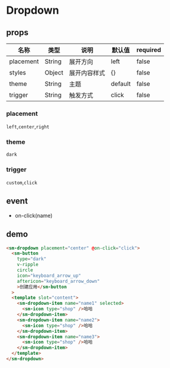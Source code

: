 # Dropdown

## props

| 名称      | 类型   | 说明         | 默认值  | required |
| --------- | ------ | ------------ | ------- | -------- |
| placement | String | 展开方向     | left    | false    |
| styles    | Object | 展开内容样式 | {}      | false    |
| theme     | String | 主题         | default | false    |
| trigger   | String | 触发方式     | click   | false    |

### placement

`left`,`center`,`right`

### theme

`dark`

### trigger

`custom`,`click`

## event

- on-click(name)

## demo

```html
<sm-dropdown placement="center" @on-click="click">
  <sm-button
    type="dark"
    v-ripple
    circle
    icon="keyboard_arrow_up"
    aftericon="keyboard_arrow_down"
    >创建应用</sm-button
  >
  <template slot="content">
    <sm-dropdown-item name="name1" selected>
      <sm-icon type="shop" />哈哈
    </sm-dropdown-item>
    <sm-dropdown-item name="name2">
      <sm-icon type="shop" />哈哈
    </sm-dropdown-item>
    <sm-dropdown-item name="name3">
      <sm-icon type="shop" />哈哈
    </sm-dropdown-item>
  </template>
</sm-dropdown>
```
